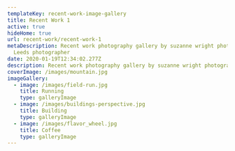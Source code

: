 ```yaml
---
templateKey: recent-work-image-gallery
title: Recent Work 1
active: true
hideHome: true
url: recent-work/recent-work-1
metaDescription: Recent work photography gallery by suzanne wright photographer,
  Leeds photographer
date: 2020-01-19T12:34:02.277Z
description: Recent work photography gallery by suzanne wright photographer, lorem ipsum
coverImage: /images/mountain.jpg
imageGallery:
  - image: /images/field-run.jpg
    title: Running
    type: galleryImage
  - image: /images/buildings-perspective.jpg
    title: Building
    type: galleryImage
  - image: /images/flavor_wheel.jpg
    title: Coffee
    type: galleryImage
---
```

